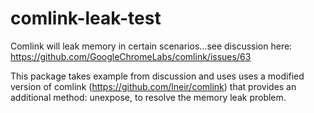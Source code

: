 # comlink-leak-test
Comlink will leak memory in certain scenarios...see discussion here: https://github.com/GoogleChromeLabs/comlink/issues/63

This package takes example from discussion and uses uses a modified version of comlink (https://github.com/lneir/comlink) that provides an additional method: unexpose, to resolve the memory leak problem.
